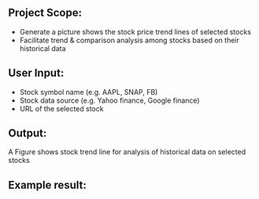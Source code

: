 ## Project Scope:
* Generate a picture shows the stock price trend lines of selected stocks 
* Facilitate trend & comparison analysis among stocks based on their historical data

## User Input:
* Stock symbol name (e.g. AAPL, SNAP, FB)
* Stock data source (e.g. Yahoo finance, Google finance)
* URL of the selected stock 

## Output:

A Figure shows stock trend line for analysis of historical data on selected stocks

## Example result:

